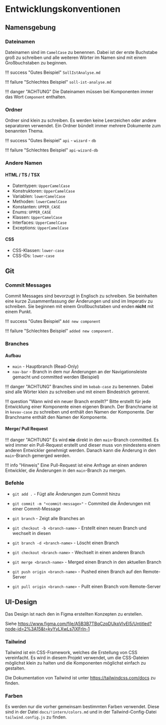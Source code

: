 # Entwicklungskonventionen

## Namensgebung
### Dateinamen

Dateinamen sind im `CamelCase` zu benennen. Dabei ist der erste Buchstabe groß zu schreiben und alle weiteren Wörter im Namen sind mit einem Großbuchstaben zu beginnen.

!!! success "Gutes Beispiel"
    `SollIstAnalyse.md`

!!! failure "Schlechtes Beispiel"
    `soll-ist-analyse.md`

!!! danger "ACHTUNG"
    Die Dateinamen müssen bei Komponenten immer das Wort `Component` enthalten.

### Ordner

Ordner sind klein zu schreiben. Es werden keine Leerzeichen oder andere separatoren verwendet. Ein Ordner bündelt immer mehrere Dokumente zum benannten Thema.

!!! success "Gutes Beispiel"
    `api`
        \- `wizard`
            \- `db`

!!! failure "Schlechtes Beispiel"
    `api-wizard-db`

### Andere Namen

#### HTML / TS / TSX
* Datentypen: `UpperCamelCase`
* Konstruktoren: `UpperCamelCase`
* Variablen: `lowerCamelCase`
* Methoden: `lowerCamelCase`
* Konstanten: `UPPER_CASE`
* Enums: `UPPER_CASE`
* Klassen: `UpperCamelCase`
* Interfaces: `UpperCamelCase`
* Exceptions: `UpperCamelCase`

#### CSS
* CSS-Klassen: `lower-case`
* CSS-IDs: `lower-case`

## Git

### Commit Messages

Commit Messages sind bevorzugt in Englisch zu schreiben. Sie beinhalten eine kurze Zusammenfassung der Änderungen und sind im Imperativ zu schreiben. Sie beginnen mit einem Großbuchstaben und enden **nicht** mit einem Punkt.

!!! success "Gutes Beispiel"
    `Add new component`

!!! failure "Schlechtes Beispiel"
    `added new component.`

### Branches

#### Aufbau
* `main` - Hauptbranch (Read-Only)
* `nav-bar` - Branch in dem nur Änderungen an der Navigationsleiste gemacht und committed werden (Beispiel)

!!! danger "ACHTUNG"
    Branches sind im `kebab-case` zu benennen. Dabei sind alle Wörter klein zu schreiben und mit einem Bindestrich getrennt.

!!! question "Wann wird ein neuer Branch erstellt?"
    Bitte erstellt für jede Entwicklung einer Komponente einen eigenen Branch. Der Branchname ist in `kevav-case` zu schreiben und enthält den Namen der Komponente. Der Branchname enthält den Namen der Komponente.


#### Merge/ Pull Request

!!! danger "ACHTUNG"
    Es wird **nie** direkt in den `main`-Branch committed. Es wird immer ein Pull-Request erstellt und dieser muss von mindestens einem anderen Entwickler genehmigt werden. Danach kann die Änderung in den `main`-Branch gemerged werden.

!!! info "Hinweis"
    Eine Pull-Request ist eine Anfrage an einen anderen Entwickler, die Änderungen in den `main`-Branch zu mergen.

### Befehle

* `git add .` - Fügt alle Änderungen zum Commit hinzu
* `git commit -m "<commit-message>"` - Commited die Änderungen mit einer Commit-Message

* `git branch` - Zeigt alle Branches an
* `git checkout -b <branch-name>` - Erstellt einen neuen Branch und wechselt in diesen
* `git branch -d <branch-name>` - Löscht einen Branch

* `git checkout <branch-name>` - Wechselt in einen anderen Branch
* `git merge <branch-name>` - Merged einen Branch in den aktuellen Branch

* `git push origin <branch-name>` - Pushed einen Branch auf den Remote-Server
* `git pull origin <branch-name>` - Pullt einen Branch vom Remote-Server


## UI-Design

Das Design ist nach den in Figma erstellten Konzepten zu erstellen.

Siehe https://www.figma.com/file/A5B3B7TBqCzpDUkpVlvEI5/Untitled?node-id=2%3A15&t=kyYyLXwLs7iXFrln-1

### Tailwind

Tailwind ist ein CSS-Framework, welches die Erstellung von CSS vereinfacht. Es wird in diesem Projekt verwendet, um die CSS-Dateien möglichst klein zu halten und die Komponenten möglichst einfach zu gestalten.

Die Dokumentation von Tailwind ist unter https://tailwindcss.com/docs zu finden.

### Farben

Es werden nur die vorher gemeinsam bestimmten Farben verwendet. Diese sind in der Datei `docs/!intern/colors.md` und in der Tailwind-Config-Datei `tailwind.config.js` zu finden.